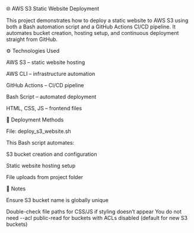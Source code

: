 🌐 AWS S3 Static Website Deployment

This project demonstrates how to deploy a static website to AWS S3 using both a Bash automation script and a GitHub Actions CI/CD pipeline.
It automates bucket creation, hosting setup, and continuous deployment straight from GitHub.



⚙️ Technologies Used


AWS S3 – static website hosting

AWS CLI – infrastructure automation

GitHub Actions – CI/CD pipeline

Bash Script – automated deployment

HTML, CSS, JS – frontend files



🚀 Deployment Methods

File: deploy_s3_website.sh




This Bash script automates:




S3 bucket creation and configuration




Static website hosting setup




File uploads from project folder



🧾 Notes

Ensure S3 bucket name is globally unique

Double-check file paths for CSS/JS if styling doesn’t appear
You do not need --acl public-read for buckets with ACLs disabled (default for new S3 buckets)
            
